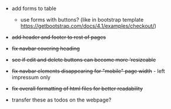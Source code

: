 - add forms to table
    - use forms with buttons? (like in bootstrap template https://getbootstrap.com/docs/4.1/examples/checkout/)
- ~~add header and footer to rest of pages~~
- ~~fix navbar covering heading~~
- ~~see if edit and delete buttons can become more 'resizeable~~
- ~~fix navbar elements disappearing for "mobile" page width~~ - left impressum only
- ~~fix overall formatting of html files for better readability~~

- transfer these as todos on the webpage?

